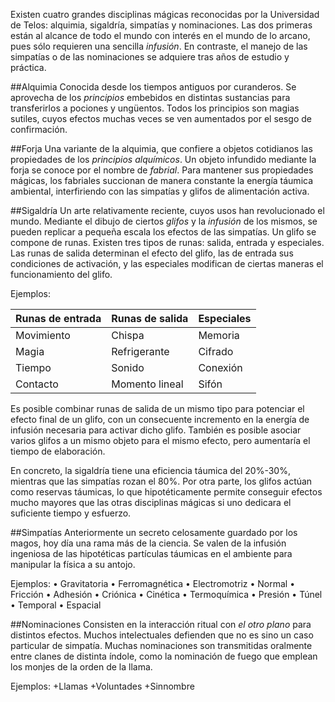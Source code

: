 Existen cuatro grandes disciplinas mágicas reconocidas por la Universidad de Telos: alquimia, sigaldría, simpatías y nominaciones. Las dos primeras están al alcance de todo el mundo con interés en el mundo de lo arcano, pues sólo requieren una sencilla *infusión*. En contraste, el manejo de las simpatías o de las nominaciones se adquiere tras años de estudio y práctica.

##Alquimia
Conocida desde los tiempos antiguos por curanderos. Se aprovecha de los *principios* embebidos en distintas sustancias para transferirlos a pociones y ungüentos. Todos los principios son magias sutiles, cuyos efectos muchas veces se ven aumentados por el sesgo de confirmación.

##Forja
Una variante de la alquimia, que confiere a objetos cotidianos las propiedades de los *principios alquímicos*. Un objeto infundido mediante la forja se conoce por el nombre de *fabrial*. Para mantener sus propiedades mágicas, los fabriales succionan de manera constante la energía táumica ambiental, interfiriendo con las simpatías y glifos de alimentación activa.

##Sigaldría
Un arte relativamente reciente, cuyos usos han revolucionado el mundo. Mediante el dibujo de ciertos *glifos* y la *infusión* de los mismos, se pueden replicar a pequeña escala los efectos de las simpatías.
Un glifo se compone de runas. Existen tres tipos de runas: salida, entrada y especiales. Las runas de salida determinan el efecto del glifo, las de entrada sus condiciones de activación, y las especiales modifican de ciertas maneras el funcionamiento del glifo.

Ejemplos:

Runas de entrada | Runas de salida | Especiales
-----------------|-----------------|-----------
Movimiento | Chispa | Memoria
Magia | Refrigerante | Cifrado
Tiempo | Sonido | Conexión
Contacto | Momento lineal | Sifón

Es posible combinar runas de salida de un mismo tipo para potenciar el efecto final de un glifo, con un consecuente incremento en la energía de infusión necesaria para activar dicho glifo. También es posible asociar varios glifos a un mismo objeto para el mismo efecto, pero aumentaría el tiempo de elaboración.

En concreto, la sigaldría tiene una eficiencia táumica del 20%-30%, mientras que las simpatías rozan el 80%. Por otra parte, los glifos actúan como reservas táumicas, lo que hipotéticamente permite conseguir efectos mucho mayores que las otras disciplinas mágicas si uno dedicara el suficiente tiempo y esfuerzo.

##Simpatías
Anteriormente un secreto celosamente guardado por los magos, hoy día una rama más de la ciencia. Se valen de la infusión ingeniosa de las hipotéticas partículas táumicas en el ambiente para manipular la física a su antojo.

Ejemplos:
•	Gravitatoria
•	Ferromagnética
•	Electromotriz
•	Normal
•	Fricción
•	Adhesión
•	Criónica
•	Cinética
•	Termoquímica
•	Presión
•	Túnel
•	Temporal
•	Espacial

##Nominaciones
Consisten en la interacción ritual con *el otro plano* para distintos efectos. Muchos intelectuales defienden que no es sino un caso particular de simpatía. Muchas nominaciones son transmitidas oralmente entre clanes de distinta índole, como la nominación de fuego que emplean los monjes de la orden de la llama.

Ejemplos:
+Llamas +Voluntades +Sinnombre
